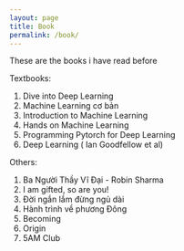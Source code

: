 ```yaml
---
layout: page
title: Book
permalink: /book/
---
```


These are the books i have read before

Textbooks:
1. Dive into Deep Learning
2. Machine Learning cơ bản
3. Introduction to Machine Learning
4. Hands on Machine Learning
5. Programming Pytorch for Deep Learning
6. Deep Learning ( Ian Goodfellow et al)

Others:
1. Ba Người Thầy Vĩ Đại - Robin Sharma
2. I am gifted, so are you!
3. Đời ngắn lắm đừng ngủ dài
4. Hành trình về phương Đông
5. Becoming
6. Origin
7. 5AM Club
